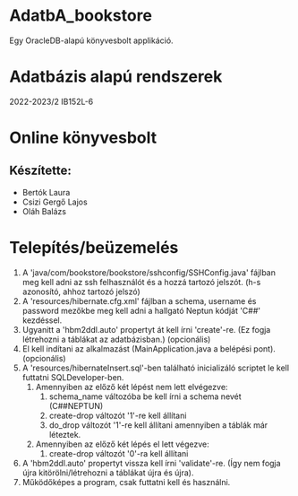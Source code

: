 # AdatbA_bookstore
Egy OracleDB-alapú könyvesbolt applikáció.

# Adatbázis alapú rendszerek
2022-2023/2
IB152L-6

# Online könyvesbolt

## Készítette:
- Bertók Laura
- Csizi Gergő Lajos
- Oláh Balázs

# Telepítés/beüzemelés

1. A 'java/com/bookstore/bookstore/sshconfig/SSHConfig.java' fájlban meg kell adni az ssh felhasználót és a hozzá tartozó jelszót. (h-s azonosító, ahhoz tartozó jelszó)
2. A 'resources/hibernate.cfg.xml' fájlban a schema, username és password mezőkbe meg kell adni a hallgató Neptun kódját 'C##' kezdéssel.
3. Ugyanitt a 'hbm2ddl.auto' propertyt át kell írni 'create'-re. (Ez fogja létrehozni a táblákat az adatbázisban.) (opcionális)
4. El kell indítani az alkalmazást (MainApplication.java a belépési pont). (opcionális)
5. A 'resources/hibernateInsert.sql'-ben található inicializáló scriptet le kell futtatni SQLDeveloper-ben.
	1.  Amennyiben az előző két lépést nem lett elvégezve:
		1.  schema_name változóba be kell írni a schema nevét (C##NEPTUN)
		2.  create-drop változót '1'-re kell állítani
		3.  do_drop változót '1'-re kell állítani amennyiben a táblák már léteztek.
	2. Amennyiben az előző két lépés el lett végezve:
		1. create-drop változót '0'-ra kell állítani
6. A 'hbm2ddl.auto' propertyt vissza kell írni 'validate'-re. (Így nem fogja újra kitörölni/létrehozni a táblákat újra és újra).
7. Működőképes a program, csak futtatni kell és használni.
